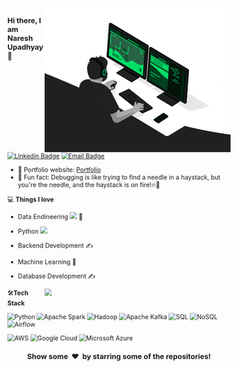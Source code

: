 <img align="right" src="https://github.com/naresy/naresy/blob/master/developer.gif" alt="Coder GIF" width="420" height="330">



### Hi there, I am Naresh Upadhyay👋
[![Linkedin Badge](https://img.shields.io/badge/-naresy-blue?style=flat-square&logo=Linkedin&logoColor=white&link=https://www.linkedin.com/in/naresy/)](https://www.linkedin.com/in/naresy/)
[![Email Badge](https://img.shields.io/badge/-info.naresh74%40gmail.com-c14438?style=flat-square&logo=Gmail&logoColor=white&link=mailto:info.naresh74@gmail.com)](mailto:info.naresh74@gmail.com)


- 🎯 Portfolio website: [Portfolio](https://nareshupadhyay.com.np/)
- 🎉 Fun fact: Debugging is like trying to find a needle in a haystack, but you're the needle, and the haystack is on fire!🔥🧵

💻 **Things I love**
- Data  Endineering <img src="https://www.google.com/search?sca_esv=b99a51cc48654f1f&sca_upv=1&sxsrf=ADLYWIIbYotp-3VbQqd8DRS-u1nHf-hcsg:1715640979584&q=data+engineering+gif+image&uds=ADvngMgnLtab67BCK1yYO0azqoQLkYHOJXBq-Mihu3Gnra2vcLnT4oVZdZQp9SlDMO028pC_0o10Ghdikf5rLOKrvgDvn_2qLqDeAnkkoU-UICIVECAaaGMEb4lHv9S6ra6vQn212LsifvFTJlntuZtLPfedKrbrGUEkJEIxin2nb9MFvy1VTB8DbMRoLYOv3TOAano-pCttFR3x77zCkZAnlKi3skurUPbabgyqri4rt0JRl1tKZzG5MKSVoNDwCvKyRkSfiUdV5Dn1_CwOfnB4qcYcr5dsq_bCk1B97CM-ZqI5A1I5YObAVdXOla9vPiGIu5_JK68ZT1XNjF-clnKQsQMF1zv1qg&udm=2&prmd=ivnbmtz&sa=X&ved=2ahUKEwirvZnZ3IuGAxXdIUQIHZmwBsUQtKgLegQIERAB&biw=1440&bih=710&dpr=2#vhid=b3t-ksp9JlX8wM&vssid=mosaic" width="40"> 😬
- Python <img src="https://media.giphy.com/media/WUlplcMpOCEmTGBtBW/giphy.gif" width="30"> 
- Backend Development ✍️
- Machine Learning 🧐
- Database Development ✍️


    <a href="https://github.com/anuraghazra/github-readme-stats" title="Go to Source">
      <img align="right" width=420 height="auto" src="https://github-readme-stats.vercel.app/api?username=naresy&show_icons=true&theme=dark&border_color=61dafb&hide_border=true&include_all_commits=true" />
    </a>
    
🛠**Tech Stack**

![Python](https://img.shields.io/badge/-Python-000000?style=flat&logo=python)
![Apache Spark](https://img.shields.io/badge/-Apache%20Spark-000000?style=flat&logo=apache-spark)
![Hadoop](https://img.shields.io/badge/-Hadoop-000000?style=flat&logo=hadoop)
![Apache Kafka](https://img.shields.io/badge/-Apache%20Kafka-000000?style=flat&logo=apache-kafka)
![SQL](https://img.shields.io/badge/-SQL-000000?style=flat&logo=sql)
![NoSQL](https://img.shields.io/badge/-NoSQL-000000?style=flat&logo=nosql)
![Airflow](https://img.shields.io/badge/-Airflow-000000?style=flat&logo=apache-airflow)

![AWS](https://img.shields.io/badge/AWS-000000?style=flat-square&logo=amazon-aws)
![Google Cloud](https://img.shields.io/badge/Google%20Cloud-000000?style=flat-square&logo=google-cloud)
![Microsoft Azure](https://img.shields.io/badge/Microsoft%20Azure-000000?style=flat-square&logo=microsoft-azure)

<div align="center">
    <h3 align="center">Show some &nbsp;❤️&nbsp; by starring some of the repositories!</h3>
</div>


